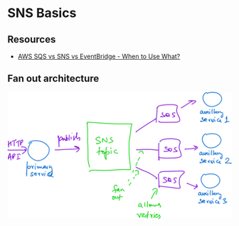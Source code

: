 # SNS Basics

Resources
---

- [AWS SQS vs SNS vs EventBridge - When to Use What?][1]

<!-- Links -->
[1]: https://www.youtube.com/watch?v=RoKAEzdcr7k

<!-- Links end -->


Fan out architecture
---

![sns-fan-out](assets/sns-fan-out.png)
